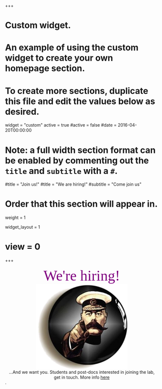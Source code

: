 +++
# Custom widget.
# An example of using the custom widget to create your own homepage section.
# To create more sections, duplicate this file and edit the values below as desired.
widget = "custom"
active = true
#active = false
#date = 2016-04-20T00:00:00

# Note: a full width section format can be enabled by commenting out the `title` and `subtitle` with a `#`.
#title = "Join us!"
#title = "We are hiring!"
#subtitle = "Come join us"

# Order that this section will appear in.
weight = 1


widget_layout = 1



# view = 0


+++

<div align="center"> <font face="calibri" color="purple" weight="bold" size=20> We're hiring! </font> </div>

<div align="center"> <img src="/img/KitchenerYou_transparent.png" align="center" margin="15px 15px 15px 15px" width="300" /> </div>

<div align="center"> ...And we want you. Students and post-docs interested in joining the lab, get in touch. More info <a href="/positions">here</a> </div>. 









